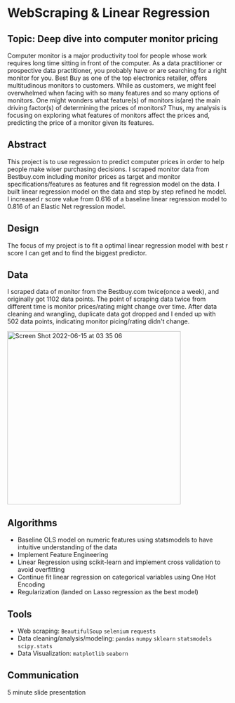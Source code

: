 # WebScraping & Linear Regression
## Topic: Deep dive into computer monitor pricing
Computer monitor is a major productivity tool for people whose work requires long time sitting in front of the computer. As a data practitioner or prospective data practitioner, you probably have or are searching for a right monitor for you. Best Buy as one of the top electronics retailer, offers multitudinous monitors to customers. While as customers, we might feel overwhelmed when facing with so many features and so many options of monitors. One might wonders what feature(s) of monitors is(are) the main driving factor(s) of determining the prices of monitors? Thus, my analysis is focusing on exploring what features of monitors affect the prices and, predicting the price of a monitor given its features.

## Abstract
This project is to use regression to predict computer prices in order to help people make wiser purchasing decisions. I scraped monitor data from Bestbuy.com including monitor prices as target and monitor specifications/features as features and fit regression model on the data. I built linear regression model on the data and step by step refined he model. I increased r score value from 0.616 of a baseline linear regression model to 0.816 of an Elastic Net regression model. 

## Design
The focus of my project is to fit a optimal linear regression model with best r score I can get and to find the biggest predictor.

## Data
I scraped data of monitor from the Bestbuy.com twice(once a week), and originally got 1102 data points. The point of scraping data twice from different time is monitor prices/rating might change over time. After data cleaning and wrangling, duplicate data got dropped and I ended up with 502 data points, indicating monitor picing/rating didn't change.

<img width="395" alt="Screen Shot 2022-06-15 at 03 35 06" src="https://user-images.githubusercontent.com/84628470/173769885-7d00ebc0-22e1-47b1-a00b-20bc14c97020.png">

## Algorithms
* Baseline OLS model on numeric features using statsmodels to have intuitive understanding of the data
* Implement Feature Engineering 
* Linear Regression using scikit-learn and implement cross validation to avoid overfitting
* Continue fit linear regression on categorical variables using One Hot Encoding 
* Regularization (landed on Lasso regression as the best model)

## Tools
* Web scraping: `BeautifulSoup` `selenium` `requests`
* Data cleaning/analysis/modeling: `pandas` `numpy` `sklearn`  `statsmodels` `scipy.stats`
* Data Visualization: `matplotlib` `seaborn`

## Communication
5 minute slide presentation
